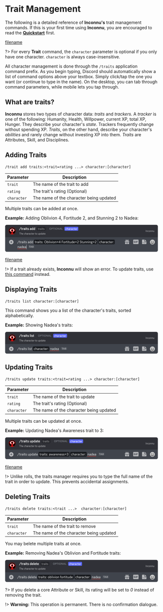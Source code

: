 # Trait Management

The following is a detailed reference of **Inconnu's** trait management commands. If this is your first time using **Inconnu**, you are encouraged to read the **[Quickstart](quickstart.md)** first.

[filename](includes/parameter-style.md ':include')

?> For every **Trait** command, the `character` parameter is optional if you only have one character. `character` is always case-insensitive.

All character management is done through the `/traits` application command prefix. As you begin typing, Discord should automatically show a list of command options above your textbox. Simply click/tap the one you want (or continue to type in the name). On the desktop, you can tab through command parameters, while mobile lets you tap through.

## What are traits?

**Inconnu** stores two types of character data: *traits* and *trackers*. A *tracker* is one of the following: Humanity, Health, Willpower, current XP, total XP, Hunger. They describe your character's *state*. Trackers frequently change without spending XP. *Traits*, on the other hand, describe your character's *abilities* and rarely change without investing XP into them. *Traits* are Attributes, Skill, and Disciplines.

## Adding Traits

```
/trait add traits:<trait=rating ...> character:[character]

```

| Parameter   | Description                                               |
|-------------|-----------------------------------------------------------|
| `trait`     | The name of the trait to add                              |
| `rating`    | The trait's rating (Optional)                             |
| `character` | The name of the character being updated                   |

Multiple traits can be added at once.

**Example:** Adding Oblivion 4, Fortitude 2, and Stunning 2 to Nadea:

![/traits add traits:Oblivion=4 Fortitude=2 Stunning=2 character:nadea](images/traits/traits-add.png)

[filename](includes/incognito-mode.md ':include')

!> If a trait already exists, **Inconnu** will show an error. To update traits, use [this command](#updating-traits) instead.

## Displaying Traits

```
/traits list character:[character]

```

This command shows you a list of the character's traits, sorted alphabetically.

**Example:** Showing Nadea's traits:

![/traits list character:nadea](images/traits/traits-list.png)

## Updating Traits

```
/traits update traits:<trait=rating ...> character:[character]

```

| Parameter   | Description                                               |
|-------------|-----------------------------------------------------------|
| `trait`     | The name of the trait to update                           |
| `rating`    | The trait's rating (Optional)                             |
| `character` | The name of the character being updated                   |

Multiple traits can be updated at once.

**Example:** Updating Nadea's Awareness trait to 3:

![/traits update traits:awareness=3 character:nadea](images/traits/traits-update.png)

[filename](includes/incognito-mode.md ':include')

!> Unlike rolls, the traits manager requires you to type the full name of the trait in order to update. This prevents accidental assignments.

## Deleting Traits

```
/traits delete traits:<trait ...>  character:[character]

```

| Parameter   | Description                                               |
|-------------|-----------------------------------------------------------|
| `trait`     | The name of the trait to remove                           |
| `character` | The name of the character being updated                   |

You may belete multiple traits at once.

**Example:** Removing Nadea's Oblivion and Fortitude traits:

![/traits delete traits:oblivion fortitude character:nadea](images/traits/traits-delete.png)

?> If you delete a core Attribute or Skill, its rating will be set to *0* instead of removing the trait.

!> **Warning:** This operation is permanent. There is no confirmation dialogue.
